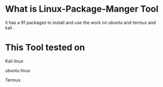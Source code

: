 # What is  Linux-Package-Manger Tool
it has a 91 packages to install and use the work on ubuntu and termux and kali .


# This Tool tested on

Kali linux 

ubuntu linux

Termux

